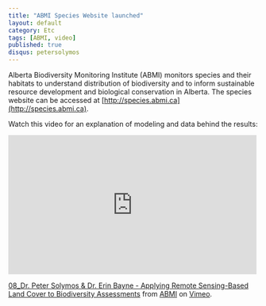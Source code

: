 ```yaml
---
title: "ABMI Species Website launched"
layout: default
category: Etc
tags: [ABMI, video]
published: true
disqus: petersolymos
---
```


Alberta Biodiversity Monitoring Institute (ABMI) monitors species and their habitats to understand distribution of biodiversity and to inform sustainable resource development and biological conservation in Alberta. The species website can be accessed at [http://species.abmi.ca](http://species.abmi.ca).

Watch this video for an explanation of modeling and data behind the results:

<iframe src="https://player.vimeo.com/video/89455686" width="500" height="281" frameborder="0" webkitallowfullscreen mozallowfullscreen allowfullscreen></iframe>
<p><a href="https://vimeo.com/89455686">08_Dr. Peter Solymos &amp; Dr. Erin Bayne - Applying Remote Sensing-Based Land Cover to Biodiversity Assessments</a> from <a href="https://vimeo.com/abmi">ABMI</a> on <a href="https://vimeo.com">Vimeo</a>.</p>
